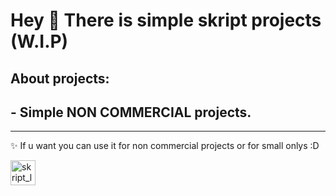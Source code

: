 <h1 align="left">Hey 👋 There is simple skript projects (W.I.P) </h1>

###


<h2 align="left">About projects:</h2>
<h2 align="left"> - Simple NON COMMERCIAL projects. </h2>

---

<p align="left">✨ If u want you can use it for non commercial projects or for small onlys :D</p>

<div align="left">
  <img src="https://avatars.githubusercontent.com/u/39464898?s=200&v=4" height="40" alt="skript_logo"  />
  <img width="12" />
</div>

###
